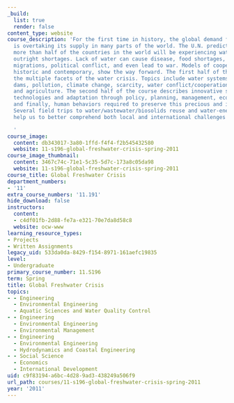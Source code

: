```yaml
---
_build:
  list: true
  render: false
content_type: website
course_description: 'For the first time in history, the global demand for freshwater
  is overtaking its supply in many parts of the world. The U.N. predicts that by 2025,
  more than half of the countries in the world will be experiencing water stress or
  outright shortages. Lack of water can cause disease, food shortages, starvation,
  migrations, political conflict, and even lead to war. Models of cooperation, both
  historic and contemporary, show the way forward. The first half of the course details
  the multiple facets of the water crisis. Topics include water systems, water transfers,
  dams, pollution, climate change, scarcity, water conflict/cooperation, food security,
  and agriculture. The second half of the course describes innovative solutions: Adaptive
  technologies and adaptation through policy, planning, management, economic tools,
  and finally, human behaviors required to preserve this precious and imperiled resource.
  Several field trips to water/wastewater/biosolids reuse and water-energy sites will
  help us to better comprehend both local and international challenges and solutions.

  '
course_image:
  content: db343017-3a80-1ffd-f4f4-f2b545432580
  website: 11-s196-global-freshwater-crisis-spring-2011
course_image_thumbnail:
  content: 3467c74c-71e1-5c35-5d7c-173a8c05da98
  website: 11-s196-global-freshwater-crisis-spring-2011
course_title: Global Freshwater Crisis
department_numbers:
- '11'
extra_course_numbers: '11.191'
hide_download: false
instructors:
  content:
  - c4df01fb-2d88-fe7a-e321-70e7da8d58c8
  website: ocw-www
learning_resource_types:
- Projects
- Written Assignments
legacy_uid: 533da0da-8429-f154-8971-161aefc19835
level:
- Undergraduate
primary_course_number: 11.S196
term: Spring
title: Global Freshwater Crisis
topics:
- - Engineering
  - Environmental Engineering
  - Aquatic Sciences and Water Quality Control
- - Engineering
  - Environmental Engineering
  - Environmental Management
- - Engineering
  - Environmental Engineering
  - Hydrodynamics and Coastal Engineering
- - Social Science
  - Economics
  - International Development
uid: c9f83194-a6bc-4d28-9ad3-438249a506f9
url_path: courses/11-s196-global-freshwater-crisis-spring-2011
year: '2011'
---
```

